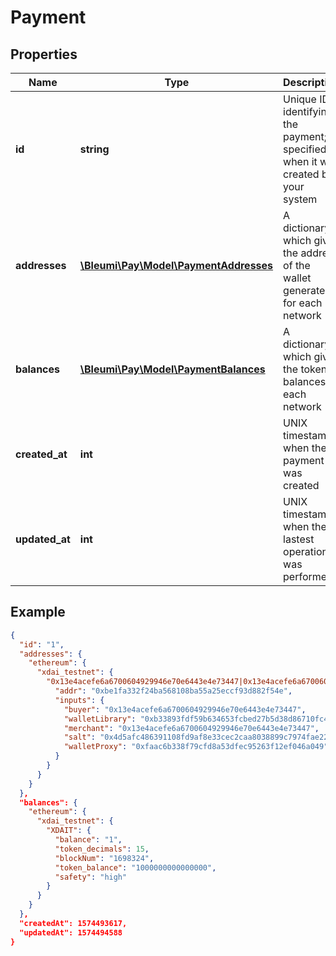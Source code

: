 # Payment

## Properties

Name | Type | Description | Notes
------------ | ------------- | ------------- | -------------
**id** | **string** | Unique ID identifying the payment; specified when it was created by your system |
**addresses** | [**\Bleumi\Pay\Model\PaymentAddresses**](PaymentAddresses.md) | A dictionary which gives the address of the wallet generated for each network |
**balances** | [**\Bleumi\Pay\Model\PaymentBalances**](PaymentBalances.md) | A dictionary which gives the token balances in each network |
**created_at** | **int** | UNIX timestamp when the payment was created |
**updated_at** | **int** | UNIX timestamp when the lastest operation was performed |

## Example

```json
{
  "id": "1",
  "addresses": {
    "ethereum": {
      "xdai_testnet": {
        "0x13e4acefe6a6700604929946e70e6443e4e73447|0x13e4acefe6a6700604929946e70e6443e4e73447" {
          "addr": "0xbe1fa332f24ba568108ba55a25eccf93d882f54e",
          "inputs": {
            "buyer": "0x13e4acefe6a6700604929946e70e6443e4e73447",
            "walletLibrary": "0xb33893fdf59b634653fcbed27b5d38d86710fc40",
            "merchant": "0x13e4acefe6a6700604929946e70e6443e4e73447",
            "salt": "0x4d5afc486391108fd9af8e33cec2caa8038899c7974fae22a3c3bb0d127ab8a7",
            "walletProxy": "0xfaac6b338f79cfd8a53dfec95263f12ef046a049"
          }
        }
      }
    }
  },
  "balances": {
    "ethereum": {
      "xdai_testnet": {
        "XDAIT": {
          "balance": "1",
          "token_decimals": 15,
          "blockNum": "1698324",
          "token_balance": "1000000000000000",
          "safety": "high"
        }
      }
    }
  },
  "createdAt": 1574493617,
  "updatedAt": 1574494588
}
```
